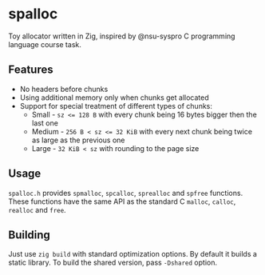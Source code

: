 # spalloc

Toy allocator written in Zig, inspired by @nsu-syspro C programming language course task.

## Features
- No headers before chunks
- Using additional memory only when chunks get allocated
- Support for special treatment of different types of chunks:
  - Small - `sz <= 128 B` with every chunk being 16 bytes bigger then the last one
  - Medium - `256 B < sz <= 32 KiB` with every next chunk being twice as large as the previous one
  - Large - `32 KiB < sz` with rounding to the page size

## Usage
`spalloc.h` provides `spmalloc`, `spcalloc`, `sprealloc` and `spfree` functions. These functions have the same API as the standard C `malloc`, `calloc`, `realloc` and `free`.

## Building
Just use `zig build` with standard optimization options. By default it builds a static library.
To build the shared version, pass `-Dshared` option.
